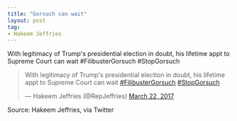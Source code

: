 ```yaml
---
title: "Gorsuch can wait"
layout: post
tag:
- Hakeem Jeffries
---
```


With legitimacy of Trump's presidential election in doubt, his lifetime appt to Supreme Court can wait #FilibusterGorsuch #StopGorsuch

<blockquote class="twitter-tweet"><p lang="en" dir="ltr">With legitimacy of Trump&#39;s presidential election in doubt, his lifetime appt to Supreme Court can wait <a href="https://twitter.com/hashtag/FilibusterGorsuch?src=hash&amp;ref_src=twsrc%5Etfw">#FilibusterGorsuch</a> <a href="https://twitter.com/hashtag/StopGorsuch?src=hash&amp;ref_src=twsrc%5Etfw">#StopGorsuch</a></p>&mdash; Hakeem Jeffries (@RepJeffries) <a href="https://twitter.com/RepJeffries/status/844626216015532032?ref_src=twsrc%5Etfw">March 22, 2017</a></blockquote> <script async src="https://platform.twitter.com/widgets.js" charset="utf-8"></script>

Source: Hakeem Jeffries, via Twitter
